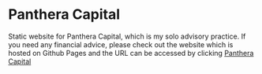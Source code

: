 # Panthera Capital
Static website for Panthera Capital, which is my solo advisory practice. If you need any financial advice, please check out the website which is hosted on Github Pages and the URL can be accessed by clicking [Panthera Capital](https://www.pantheracapital.in)
